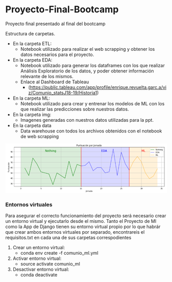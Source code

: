 # Proyecto-Final-Bootcamp
Proyecto final presentado al final del bootcamp

Estructura de carpetas.

  - En la carpeta ETL:
    - Notebook utilizado para realizar el web scrapping y obtener los datos necesarios para el proyecto.   
  - En la carpeta EDA:
    - Notebook utilizado para generar los dataframes con los que realizar Análisis Exploratorio de los datos, y poder obtener información relevante de los mismos. 
    - Enlace al Dashboard de Tableau
      - (https://public.tableau.com/app/profile/enrique.revuelta.garc.a/viz/Comunio_statsJ18-19/Historia1)
  - En la carpeta ML:
    - Notebook utilizado para crear y entrenar los modelos de ML con los que realizar las predicciones sobre nuestros datos.   
  - En la carpeta img:
    - Imagenes generadas con nuestros datos utilizadas para la ppt. 
  - En la carpeta data
    - Data warehouse con todos los archivos obtenidos con el notebook de web scrapping 

![Image text](https://github.com/Gobuub/Proyecto-Final-Bootcamp/blob/main/img/graph.png)

### Entornos virtuales

  Para asegurar el correcto funcionamiento del proyecto será necesario crear un entorno virtual y ejecutarlo desde el mismo.
  Tanto el Proyecto de Ml como la App de Django tienen su entorno virtual propìo por lo que habrár que crear ambos entornos virtuales por separado, encontrareis el requisitos.txt en cada una de sus carpetas correspodientes
  
   1. Crear un entorno virtual:
      - conda env create -f comunio_ml.yml
   2. Activar entorno virtual:
      - source activate comunio_ml 
   3. Desactivar entorno virtual:
      - conda deactivate
      
    
